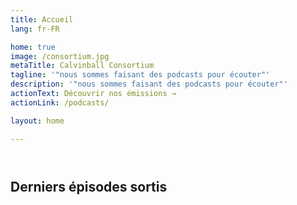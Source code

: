 ```yaml
---
title: Accueil
lang: fr-FR

home: true
image: /consortium.jpg
metaTitle: Calvinball Consortium
tagline: '"nous sommes faisant des podcasts pour écouter"'
description: '"nous sommes faisant des podcasts pour écouter"'
actionText: Découvrir nos émissions →
actionLink: /podcasts/

layout: home

---
```


<div style="margin-bottom: 4em"></div>

## Derniers épisodes sortis

<RecentEpisodeList/>